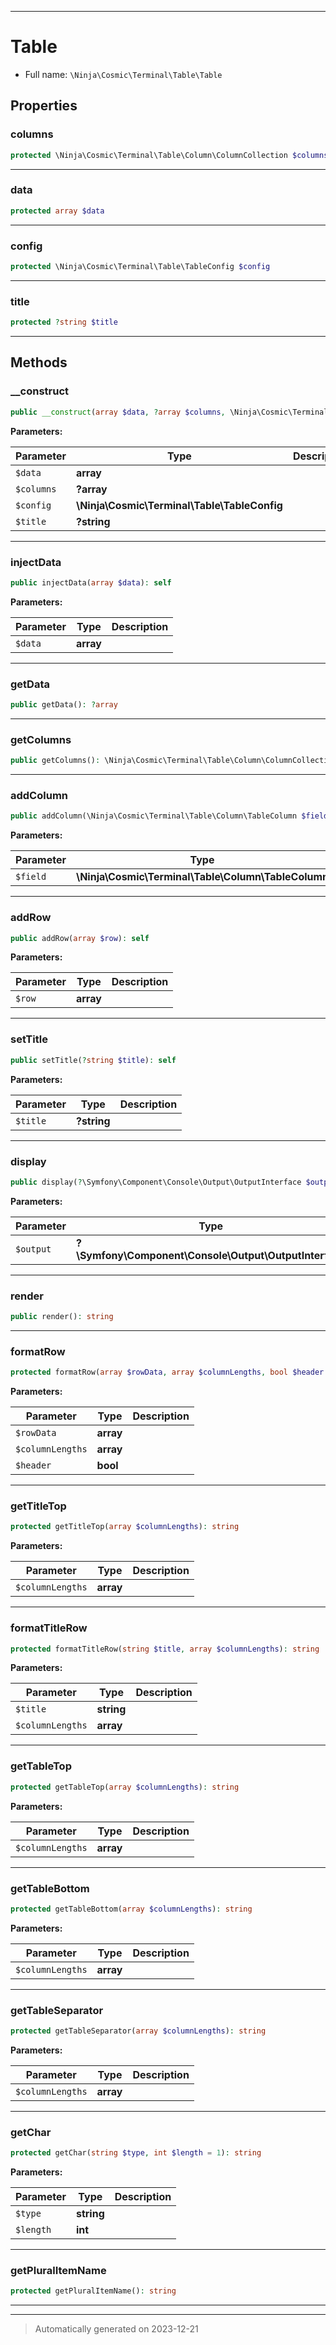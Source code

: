 ***

# Table





* Full name: `\Ninja\Cosmic\Terminal\Table\Table`



## Properties


### columns



```php
protected \Ninja\Cosmic\Terminal\Table\Column\ColumnCollection $columns
```






***

### data



```php
protected array $data
```






***

### config



```php
protected \Ninja\Cosmic\Terminal\Table\TableConfig $config
```






***

### title



```php
protected ?string $title
```






***

## Methods


### __construct



```php
public __construct(array $data, ?array $columns, \Ninja\Cosmic\Terminal\Table\TableConfig $config, ?string $title = null): mixed
```








**Parameters:**

| Parameter | Type | Description |
|-----------|------|-------------|
| `$data` | **array** |  |
| `$columns` | **?array** |  |
| `$config` | **\Ninja\Cosmic\Terminal\Table\TableConfig** |  |
| `$title` | **?string** |  |





***

### injectData



```php
public injectData(array $data): self
```








**Parameters:**

| Parameter | Type | Description |
|-----------|------|-------------|
| `$data` | **array** |  |





***

### getData



```php
public getData(): ?array
```












***

### getColumns



```php
public getColumns(): \Ninja\Cosmic\Terminal\Table\Column\ColumnCollection
```












***

### addColumn



```php
public addColumn(\Ninja\Cosmic\Terminal\Table\Column\TableColumn $field): self
```








**Parameters:**

| Parameter | Type | Description |
|-----------|------|-------------|
| `$field` | **\Ninja\Cosmic\Terminal\Table\Column\TableColumn** |  |





***

### addRow



```php
public addRow(array $row): self
```








**Parameters:**

| Parameter | Type | Description |
|-----------|------|-------------|
| `$row` | **array** |  |





***

### setTitle



```php
public setTitle(?string $title): self
```








**Parameters:**

| Parameter | Type | Description |
|-----------|------|-------------|
| `$title` | **?string** |  |





***

### display



```php
public display(?\Symfony\Component\Console\Output\OutputInterface $output): void
```








**Parameters:**

| Parameter | Type | Description |
|-----------|------|-------------|
| `$output` | **?\Symfony\Component\Console\Output\OutputInterface** |  |





***

### render



```php
public render(): string
```












***

### formatRow



```php
protected formatRow(array $rowData, array $columnLengths, bool $header = false): string
```








**Parameters:**

| Parameter | Type | Description |
|-----------|------|-------------|
| `$rowData` | **array** |  |
| `$columnLengths` | **array** |  |
| `$header` | **bool** |  |





***

### getTitleTop



```php
protected getTitleTop(array $columnLengths): string
```








**Parameters:**

| Parameter | Type | Description |
|-----------|------|-------------|
| `$columnLengths` | **array** |  |





***

### formatTitleRow



```php
protected formatTitleRow(string $title, array $columnLengths): string
```








**Parameters:**

| Parameter | Type | Description |
|-----------|------|-------------|
| `$title` | **string** |  |
| `$columnLengths` | **array** |  |





***

### getTableTop



```php
protected getTableTop(array $columnLengths): string
```








**Parameters:**

| Parameter | Type | Description |
|-----------|------|-------------|
| `$columnLengths` | **array** |  |





***

### getTableBottom



```php
protected getTableBottom(array $columnLengths): string
```








**Parameters:**

| Parameter | Type | Description |
|-----------|------|-------------|
| `$columnLengths` | **array** |  |





***

### getTableSeparator



```php
protected getTableSeparator(array $columnLengths): string
```








**Parameters:**

| Parameter | Type | Description |
|-----------|------|-------------|
| `$columnLengths` | **array** |  |





***

### getChar



```php
protected getChar(string $type, int $length = 1): string
```








**Parameters:**

| Parameter | Type | Description |
|-----------|------|-------------|
| `$type` | **string** |  |
| `$length` | **int** |  |





***

### getPluralItemName



```php
protected getPluralItemName(): string
```












***


***
> Automatically generated on 2023-12-21
